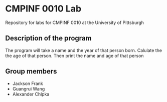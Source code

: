 # CMPINF 0010 Lab
Repository for labs for CMPINF 0010 at the University of Pittsburgh

## Description of the program
The program will take a name and the year of that person born. Calulate the the age of that person. Then print the name and age of that person

## Group members
- Jackson Frank
- Guangrui Wang
- Alexander Chlpka
